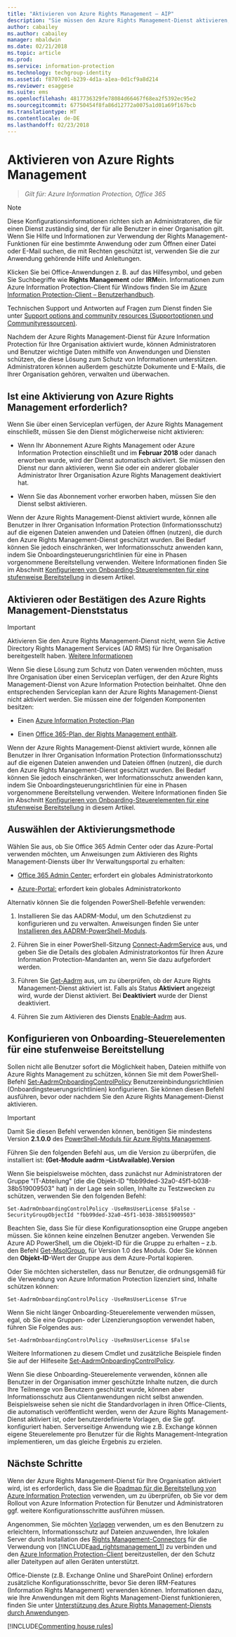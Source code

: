 ```yaml
---
title: "Aktivieren von Azure Rights Management – AIP"
description: "Sie müssen den Azure Rights Management-Dienst aktivieren, damit Ihre Organisation damit beginnen kann, Dokumente und E-Mails mithilfe von Anwendungen und Diensten zu schützen, die diese Lösung für den Informationsschutz unterstützen."
author: cabailey
ms.author: cabailey
manager: mbaldwin
ms.date: 02/21/2018
ms.topic: article
ms.prod: 
ms.service: information-protection
ms.technology: techgroup-identity
ms.assetid: f8707e01-b239-4d1a-a1ea-0d1cf9a8d214
ms.reviewer: esaggese
ms.suite: ems
ms.openlocfilehash: 4817736329fe78084d66467f68ea2f5392ec95e2
ms.sourcegitcommit: 67750454f8fa86d12772a0075a1d01a69f167bcb
ms.translationtype: HT
ms.contentlocale: de-DE
ms.lasthandoff: 02/23/2018
---
```

# <a name="activating-azure-rights-management"></a>Aktivieren von Azure Rights Management

>*Gilt für: Azure Information Protection, Office 365*

> [!NOTE]
> Diese Konfigurationsinformationen richten sich an Administratoren, die für einen Dienst zuständig sind, der für alle Benutzer in einer Organisation gilt. Wenn Sie Hilfe und Informationen zur Verwendung der Rights Management-Funktionen für eine bestimmte Anwendung oder zum Öffnen einer Datei oder E-Mail suchen, die mit Rechten geschützt ist, verwenden Sie die zur Anwendung gehörende Hilfe und Anleitungen.
>
> Klicken Sie bei Office-Anwendungen z. B. auf das Hilfesymbol, und geben Sie Suchbegriffe wie **Rights Management** oder **IRM**ein. Informationen zum Azure Information Protection-Client für Windows finden Sie im [Azure Information Protection-Client – Benutzerhandbuch](../rms-client/client-user-guide.md).
>
> Technischen Support und Antworten auf Fragen zum Dienst finden Sie unter [Support options and community resources (Supportoptionen und Communityressourcen)](../get-started/information-support.md#support-options-and-community-resources).

Nachdem der Azure Rights Management-Dienst für Azure Information Protection für Ihre Organisation aktiviert wurde, können Administratoren und Benutzer wichtige Daten mithilfe von Anwendungen und Diensten schützen, die diese Lösung zum Schutz von Informationen unterstützen. Administratoren können außerdem geschützte Dokumente und E-Mails, die Ihrer Organisation gehören, verwalten und überwachen. 


## <a name="do-you-need-to-activate-azure-rights-management"></a>Ist eine Aktivierung von Azure Rights Management erforderlich?

Wenn Sie über einen Serviceplan verfügen, der Azure Rights Management einschließt, müssen Sie den Dienst möglicherweise nicht aktivieren:

- Wenn Ihr Abonnement Azure Rights Management oder Azure Information Protection einschließt und im **Februar 2018** oder danach erworben wurde, wird der Dienst automatisch aktiviert. Sie müssen den Dienst nur dann aktivieren, wenn Sie oder ein anderer globaler Administrator Ihrer Organisation Azure Rights Management deaktiviert hat.

- Wenn Sie das Abonnement vorher erworben haben, müssen Sie den Dienst selbst aktivieren. 

Wenn der Azure Rights Management-Dienst aktiviert wurde, können alle Benutzer in Ihrer Organisation Information Protection (Informationsschutz) auf die eigenen Dateien anwenden und Dateien öffnen (nutzen), die durch den Azure Rights Management-Dienst geschützt wurden. Bei Bedarf können Sie jedoch einschränken, wer Informationsschutz anwenden kann, indem Sie Onboardingsteuerungsrichtlinien für eine in Phasen vorgenommene Bereitstellung verwenden. Weitere Informationen finden Sie im Abschnitt [Konfigurieren von Onboarding-Steuerelementen für eine stufenweise Bereitstellung](#configuring-onboarding-controls-for-a-phased-deployment) in diesem Artikel.

## <a name="how-to-activate-or-confirm-the-status-of-the-azure-rights-management-service"></a>Aktivieren oder Bestätigen des Azure Rights Management-Dienststatus 

> [!IMPORTANT]
> Aktivieren Sie den Azure Rights Management-Dienst nicht, wenn Sie Active Directory Rights Management Services (AD RMS) für Ihre Organisation bereitgestellt haben. [Weitere Informationen](prepare-environment-adrms.md)

Wenn Sie diese Lösung zum Schutz von Daten verwenden möchten, muss Ihre Organisation über einen Serviceplan verfügen, der den Azure Rights Management-Dienst von Azure Information Protection beinhaltet. Ohne den entsprechenden Serviceplan kann der Azure Rights Management-Dienst nicht aktiviert werden. Sie müssen eine der folgenden Komponenten besitzen:

- Einen [Azure Information Protection-Plan](https://www.microsoft.com/cloud-platform/azure-information-protection-pricing) 

- Einen [Office 365-Plan, der Rights Management enthält](http://download.microsoft.com/download/E/C/F/ECF42E71-4EC0-48FF-AA00-577AC14D5B5C/Azure_Information_Protection_licensing_datasheet_EN-US.pdf).

Wenn der Azure Rights Management-Dienst aktiviert wurde, können alle Benutzer in Ihrer Organisation Information Protection (Informationsschutz) auf die eigenen Dateien anwenden und Dateien öffnen (nutzen), die durch den Azure Rights Management-Dienst geschützt wurden. Bei Bedarf können Sie jedoch einschränken, wer Informationsschutz anwenden kann, indem Sie Onboardingsteuerungsrichtlinien für eine in Phasen vorgenommene Bereitstellung verwenden. Weitere Informationen finden Sie im Abschnitt [Konfigurieren von Onboarding-Steuerelementen für eine stufenweise Bereitstellung](#configuring-onboarding-controls-for-a-phased-deployment) in diesem Artikel.

## <a name="choosing-your-activation-method"></a>Auswählen der Aktivierungsmethode

Wählen Sie aus, ob Sie Office 365 Admin Center oder das Azure-Portal verwenden möchten, um Anweisungen zum Aktivieren des Rights Management-Diensts über Ihr Verwaltungsportal zu erhalten:

- [Office 365 Admin Center:](activate-office365.md) erfordert ein globales Administratorkonto

- [Azure-Portal:](activate-azure.md) erfordert kein globales Administratorkonto

Alternativ können Sie die folgenden PowerShell-Befehle verwenden:

1. Installieren Sie das AADRM-Modul, um den Schutzdienst zu konfigurieren und zu verwalten. Anweisungen finden Sie unter [Installieren des AADRM-PowerShell-Moduls](../deploy-use/install-powershell.md).

2. Führen Sie in einer PowerShell-Sitzung [Connect-AadrmService](/powershell/module/aadrm/connect-aadrmservice) aus, und geben Sie die Details des globalen Administratorkontos für Ihren Azure Information Protection-Mandanten an, wenn Sie dazu aufgefordert werden.

3. Führen Sie [Get-Aadrm](/powershell/aadrm/vlatest/get-aadrm) aus, um zu überprüfen, ob der Azure Rights Management-Dienst aktiviert ist. Falls als Status **Aktiviert** angezeigt wird, wurde der Dienst aktiviert. Bei **Deaktiviert** wurde der Dienst deaktiviert.

4. Führen Sie zum Aktivieren des Diensts [Enable-Aadrm](/powershell/aadrm/vlatest/enable-aadrm) aus.

## <a name="configuring-onboarding-controls-for-a-phased-deployment"></a>Konfigurieren von Onboarding-Steuerelementen für eine stufenweise Bereitstellung
Sollen nicht alle Benutzer sofort die Möglichkeit haben, Dateien mithilfe von Azure Rights Management zu schützen, können Sie mit dem PowerShell-Befehl [Set-AadrmOnboardingControlPolicy](/powershell/module/aadrm/set-aadrmonboardingcontrolpolicy) Benutzereinbindungsrichtlinien (Onboardingsteuerungsrichtlinien) konfigurieren. Sie können diesen Befehl ausführen, bevor oder nachdem Sie den Azure Rights Management-Dienst aktivieren.

> [!IMPORTANT]
> Damit Sie diesen Befehl verwenden können, benötigen Sie mindestens Version **2.1.0.0** des [ PowerShell-Moduls für Azure Rights Management](https://go.microsoft.com/fwlink/?LinkId=257721).
>
> Führen Sie den folgenden Befehl aus, um die Version zu überprüfen, die installiert ist: **(Get-Module aadrm –ListAvailable).Version**

Wenn Sie beispielsweise möchten, dass zunächst nur Administratoren der Gruppe "IT-Abteilung" (die die Objekt-ID "fbb99ded-32a0-45f1-b038-38b519009503" hat) in der Lage sein sollen, Inhalte zu Testzwecken zu schützen, verwenden Sie den folgenden Befehl:

```
Set-AadrmOnboardingControlPolicy -UseRmsUserLicense $False -SecurityGroupObjectId "fbb99ded-32a0-45f1-b038-38b519009503"
```

Beachten Sie, dass Sie für diese Konfigurationsoption eine Gruppe angeben müssen. Sie können keine einzelnen Benutzer angeben. Verwenden Sie Azure AD PowerShell, um die Objekt-ID für die Gruppe zu erhalten – z.b. den Befehl [Get-MsolGroup](/powershell/msonline/v1/get-msolgroup), für Version 1.0 des Moduls. Oder Sie können den **Objekt-ID**-Wert der Gruppe aus dem Azure-Portal kopieren.

Oder Sie möchten sicherstellen, dass nur Benutzer, die ordnungsgemäß für die Verwendung von Azure Information Protection lizenziert sind, Inhalte schützen können:

```
Set-AadrmOnboardingControlPolicy -UseRmsUserLicense $True
```

Wenn Sie nicht länger Onboarding-Steuerelemente verwenden müssen, egal, ob Sie eine Gruppen- oder Lizenzierungsoption verwendet haben, führen Sie Folgendes aus:

```
Set-AadrmOnboardingControlPolicy -UseRmsUserLicense $False
```

Weitere Informationen zu diesem Cmdlet und zusätzliche Beispiele finden Sie auf der Hilfeseite [Set-AadrmOnboardingControlPolicy](/powershell/aadrm/vlatest/set-aadrmonboardingcontrolpolicy).

Wenn Sie diese Onboarding-Steuerelemente verwenden, können alle Benutzer in der Organisation immer geschützte Inhalte nutzen, die durch Ihre Teilmenge von Benutzern geschützt wurde, können aber Informationsschutz aus Clientanwendungen nicht selbst anwenden. Beispielsweise sehen sie nicht die Standardvorlagen in ihren Office-Clients, die automatisch veröffentlicht werden, wenn der Azure Rights Management-Dienst aktiviert ist, oder benutzerdefinierte Vorlagen, die Sie ggf. konfiguriert haben.  Serverseitige Anwendung wie z.B. Exchange können eigene Steuerelemente pro Benutzer für die Rights Management-Integration implementieren, um das gleiche Ergebnis zu erzielen.


## <a name="next-steps"></a>Nächste Schritte
Wenn der Azure Rights Management-Dienst für Ihre Organisation aktiviert wird, ist es erforderlich, dass Sie die [Roadmap für die Bereitstellung von Azure Information Protection](../plan-design/deployment-roadmap.md) verwenden, um zu überprüfen, ob Sie vor dem Rollout von Azure Information Protection für Benutzer und Administratoren ggf. weitere Konfigurationsschritte ausführen müssen. 

Angenommen, Sie möchten [Vorlagen](configure-policy-templates.md) verwenden, um es den Benutzern zu erleichtern, Informationsschutz auf Dateien anzuwenden, Ihre lokalen Server durch Installation des [Rights Management-Connectors](deploy-rms-connector.md) für die Verwendung von [!INCLUDE[aad_rightsmanagement_1](../includes/aad_rightsmanagement_1_md.md)] zu verbinden und den [Azure Information Protection-Client](../rms-client/aip-client.md) bereitzustellen, der den Schutz aller Dateitypen auf allen Geräten unterstützt. 

Office-Dienste (z.B. Exchange Online und SharePoint Online) erfordern zusätzliche Konfigurationsschritte, bevor Sie deren IRM-Features (Information Rights Management) verwenden können. Informationen dazu, wie Ihre Anwendungen mit dem Rights Management-Dienst funktionieren, finden Sie unter [Unterstützung des Azure Rights Management-Diensts durch Anwendungen](../understand-explore/applications-support.md).


[!INCLUDE[Commenting house rules](../includes/houserules.md)]
